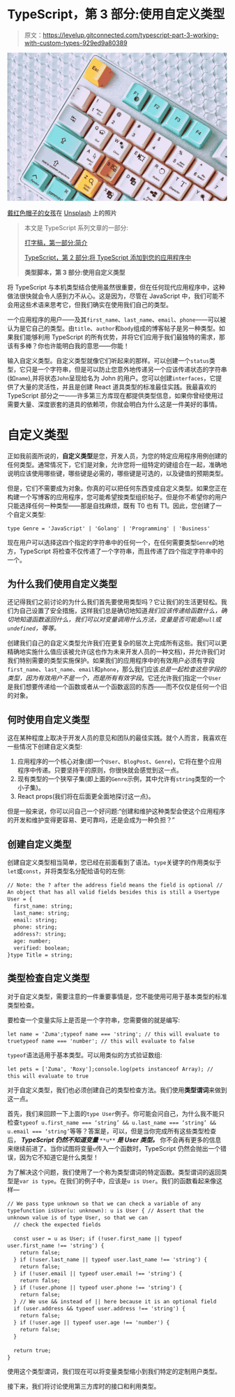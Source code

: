 # TypeScript，第 3 部分:使用自定义类型

> 原文：<https://levelup.gitconnected.com/typescript-part-3-working-with-custom-types-929ed9a80389>

![](img/79fff1ee82dfe6caa0d7c9ea304aa146.png)

[戴红色帽子的女孩](https://unsplash.com/@girlwithredhat?utm_source=unsplash&utm_medium=referral&utm_content=creditCopyText)在 [Unsplash](https://unsplash.com/s/photos/custom?utm_source=unsplash&utm_medium=referral&utm_content=creditCopyText) 上的照片

> 本文是 TypeScript 系列文章的一部分:
> 
> [打字稿，第一部分:简介](/typescript-part-1-an-introduction-b00ade194c4)
> 
> [TypeScript，第 2 部分:将 TypeScript 添加到您的应用程序中](/typescript-part-2-adding-typescript-to-your-application-cabdc7d70cae)
> 
> **类型脚本，第 3 部分:使用自定义类型**

将 TypeScript 与本机类型结合使用虽然很重要，但在任何现代应用程序中，这种做法很快就会令人感到力不从心。这是因为，尽管在 JavaScript 中，我们可能不会用这些术语来思考它，但我们确实在使用我们自己的类型。

一个应用程序的用户——及其`first_name`、`last_name`、`email`、`phone`——可以被认为是它自己的类型。由`title`、`author`和`body`组成的博客帖子是另一种类型。如果我们能够利用 TypeScript 的所有优势，并将它们应用于我们最独特的需求，那该有多棒？你也许能明白我的意思——你能！

输入自定义类型。自定义类型就像它们听起来的那样。可以创建一个`status`类型，它只是一个字符串，但是可以防止您意外地传递另一个应该传递状态的字符串(如`name`),并将状态`John`呈现给名为 John 的用户。您可以创建`interfaces`，它提供了大量的灵活性，并且是创建 React 道具类型的标准最佳实践。我最喜欢的 TypeScript 部分之一——许多第三方库现在都提供类型信息，如果你曾经使用过需要大量、深度嵌套的道具的依赖项，你就会明白为什么这是一件美好的事情。

# 自定义类型

正如我前面所说的，**自定义类型**是您，开发人员，为您的特定应用程序用例创建的任何类型。通常情况下，它们是对象，允许您将一组特定的键组合在一起，准确地说明应该使用哪些键，哪些键是必需的，哪些键是可选的，以及键值的预期类型。

但是，它们不需要成为对象。你真的可以把任何东西变成自定义类型。如果您正在构建一个写博客的应用程序，您可能希望按类型组织帖子。但是你不希望你的用户只能选择任何一种类型——那是自找麻烦，既有 T0 也有 T1。因此，您创建了一个自定义类型:

```
type Genre = 'JavaScript' | 'Golang' | 'Programming' | 'Business'
```

现在用户可以选择这四个指定的字符串中的任何一个，在任何需要类型`Genre`的地方，TypeScript 将检查不仅传递了一个字符串，而且传递了四个指定字符串中的一个。

## 为什么我们使用自定义类型

还记得我们之前讨论的为什么我们首先要使用类型吗？它让我们的生活更轻松。我们为自己设置了安全措施，这样我们总是确切地知道*我们应该传递给函数什么，确切地知道函数返回什么，我们可以对变量调用什么方法，变量是否可能是`null`或`undefined`，等等。*

创建我们自己的自定义类型允许我们在更复杂的层次上完成所有这些。我们可以更精确地实施什么值应该被允许(这也作为未来开发人员的一种文档)，并允许我们对我们特别需要的类型实施保护。如果我们的应用程序中的有效用户必须有字段`first_name`、`last_name`、`email`和`phone`，那么我们应该*总是一起检查这些字段的类型，*因为有效用户不是一个，而是*所有有效字段*。它还允许我们指定一个`User`是我们想要传递给一个函数或者从一个函数返回的东西——而不仅仅是任何一个旧的对象。

## 何时使用自定义类型

这在某种程度上取决于开发人员的意见和团队的最佳实践。就个人而言，我喜欢在一些情况下创建自定义类型:

1.  应用程序的一个核心对象(即一个`User`、`BlogPost`、`Genre`)，它将在整个应用程序中传递。只要坚持干的原则，你很快就会感觉到这一点。
2.  现有类型的一个狭窄子集(即上面的`Genre`示例，其中允许有`string`类型的一个小子集)。
3.  React props(我们将在后面更全面地探讨这一点)。

但是一般来说，你可以问自己一个好问题:“创建和维护这种类型会使这个应用程序的开发和维护变得更容易、更可靠吗，还是会成为一种负担？”

## 创建自定义类型

创建自定义类型相当简单，您已经在前面看到了语法。`type`关键字的作用类似于`let`或`const`，并将类型名分配给语句的左侧:

```
// Note: the ? after the address field means the field is optional // An object that has all valid fields besides this is still a Usertype User = {
  first_name: string;
  last_name: string;
  email: string;
  phone: string;
  address?: string;
  age: number;
  verified: boolean;
}type Title = string;
```

## 类型检查自定义类型

对于自定义类型，需要注意的一件重要事情是，您不能使用可用于基本类型的标准类型检查。

要检查一个变量实际上是否是一个字符串，您需要做的就是编写:

```
let name = 'Zuma';typeof name === 'string'; // this will evaluate to truetypeof name === 'number'; // this will evaluate to false
```

`typeof`语法适用于基本类型。可以用类似的方式验证数组:

```
let pets = ['Zuma', 'Roxy'];console.log(pets instanceof Array); // this will evaluate to true
```

对于自定义类型，我们也必须创建自己的类型检查方法。我们使用**类型谓词**来做到这一点。

首先，我们来回顾一下上面的`type User`例子。你可能会问自己，为什么我不能只检查`typeof u.first_name === ‘string’ && u.last_name === ‘string’ && u.email === ‘string’`等等？答案是，可以，但是当你完成所有这些类型检查后， ***TypeScript 仍然不知道变量*** `**u**` ***是 User 类型。*** 你不会再有更多的信息来继续前进了。当你试图将变量`u`传入一个函数时，TypeScript 仍然会抛出一个错误，因为它不知道它是什么类型！

为了解决这个问题，我们使用了一个称为类型谓词的特定函数。类型谓词的返回类型是`var is type`。在我们的例子中，应该是`u is User`。我们的函数看起来像这样—

```
// We pass type unknown so that we can check a variable of any typefunction isUser(u: unknown): u is User { // Assert that the unknown value is of type User, so that we can 
  // check the expected fields

  const user = u as User; if (!user.first_name || typeof user.first_name !== 'string') {
    return false;
  } if (!user.last_name || typeof user.last_name !== 'string') {
    return false;
  } if (!user.email || typeof user.email !== 'string') {
    return false;
  } if (!user.phone || typeof user.phone !== 'string') {
    return false;
  } // We use && instead of || here because it is an optional field
  if (user.address && typeof user.address !== 'string') {
    return false;
  } if (!user.age || typeof user.age !== 'number') {
    return false;
  }

  return true;
}
```

使用这个类型谓词，我们现在可以将变量类型缩小到我们特定的定制用户类型。

接下来，我们将讨论使用第三方库时的接口和利用类型。